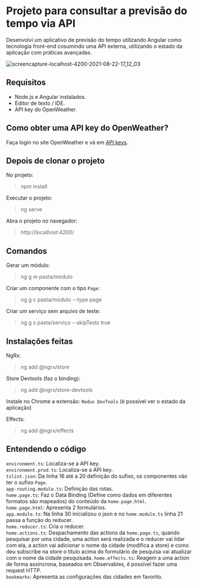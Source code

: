 # Projeto para consultar a previsão do tempo via API
Desenvolvi um aplicativo de previsão do tempo utilizando Angular como tecnologia front-end cosumindo uma API externa, utilizando o estado da aplicação com práticas avançadas.

![screencapture-localhost-4200-2021-08-22-17_12_03](https://user-images.githubusercontent.com/72028645/130368733-bb9a02fe-e1a5-485a-bdad-24b34c5002e2.png)

## Requisitos
- Node.js e Angular instalados.
- Editor de texto / IDE.
- API key do OpenWeather.

## Como obter uma API key do OpenWeather?
Faça login no site OpenWeather e vá em [API keys](https://home.openweathermap.org/api_keys).

## Depois de clonar o projeto
No projeto:
>npm install

Executar o projeto:
>ng serve

Abra o projeto no navegador:
>http://localhost:4200/

## Comandos
Gerar um módulo:
>ng g m pasta/módulo

Criar um componente com o tipo `Page`:
>ng g c pasta/módulo --type page

Criar um serviço sem arquivo de teste:
>ng g s pasta/serviço --skipTests true

## Instalações feitas
NgRx:
>ng add @ngrx/store

Store Devtools (faz o binding):
>ng add @ngrx/store-devtools

Instale no Chrome a extensão: `Redux DevTools` (é possível ver o estado da aplicação)

Effects:
>ng add @ngrx/effects

## Entendendo o código
`environment.ts`: Localiza-se a API key. <br>
`environment.prod.ts`: Localiza-se a API key. <br>
`tslint.json`: Da linha 16 até a 20 definição do sufixo, os componentes vão ter o sufixo `Page`. <br>
`app-routing.module.ts`: Definição das rotas. <br>
`home.page.ts`: Faz o Data Binding (Define como dados em diferentes formatos são mapeados) do conteúdo da `home.page.html`. <br>
`home.page.html`: Apresenta 2 formulários. <br>
`app.module.ts`: Na linha 30 inicializou o json e no `home.module.ts` linha 21 passa a função do reducer. <br>
`home.reducer.ts`: Cria o reducer. <br>
`home.actions.ts`: Despachamento das actions da `home.page.ts`, quando pesquisar por uma cidade, uma action será realizada e o reducer vai lidar com ela, a action vai adicionar o nome da cidade (modifica a store) e como deu subscribe na store o título acima do formulário de pesquisa vai atualizar com o nome da cidade pesquisada.
`home.effects.ts`: Reagem a uma action de forma assíncrona, baseados em Observables, é possível fazer uma request HTTP. <br>
`bookmarks`: Apresenta as configurações das cidades em favorito. <br>
